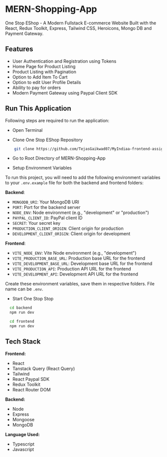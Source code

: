 # MERN-Shopping-App

One Stop EShop - A Modern Fullstack E-commerce Website Built with the React, Redux Toolkit, Express, Tailwind CSS, Heroicons, Mongo DB and Payment Gateway.

## Features 

- User Authentication and Registration using Tokens
- Home Page for Product Listing
- Product Listing with Pagination
- Option to Add Item To Cart
- Option to edit User Profile Details
- Ability to pay for orders
- Modern Payment Gateway using Paypal Client SDK


## Run This Application

Following steps are required to run the application:

- Open Terminal

- Clone One Stop EShop Repository

```bash
    git clone https://github.com/TejasGaikwad07/MyIndiaa-frontend-assignment.git
```

- Go to Root Directory of MERN-Shopping-App

- Setup Environment Variables

To run this project, you will need to add the following environment variables to your `.env.example` file for both the backend and frontend folders:

**Backend**:

- `MONGODB_URI`: Your MongoDB URI
- `PORT`: Port for the backend server
- `NODE_ENV`: Node environment (e.g., "development" or "production")
- `PAYPAL_CLIENT_ID`: PayPal client ID
- `SECRET`: Your secret key
- `PRODUCTION_CLIENT_ORIGIN`: Client origin for production
- `DEVELOPMENT_CLIENT_ORIGIN`: Client origin for development

**Frontend**:

- `VITE_NODE_ENV`: Vite Node environment (e.g., "development")
- `VITE_PRODUCTION_BASE_URL`: Production base URL for the frontend
- `VITE_DEVELOPMENT_BASE_URL`: Development base URL for the frontend
- `VITE_PRODUCTION_API`: Production API URL for the frontend
- `VITE_DEVELOPMENT_API`: Development API URL for the frontend

Create these environment variables, save them in respective folders. File name can be `.env`.

- Start One Stop Stop

```bash
  cd backend
  npm run dev

  cd frontend
  npm run dev
```

## Tech Stack

**Frontend:**

- React
- Tanstack Query (React Query)
- Tailwind
- React Paypal SDK
- Redux Toolkit
- React Router DOM

**Backend:**

- Node
- Express
- Mongoose
- MongoDB

**Language Used:**

- Typescript
- Javascript










